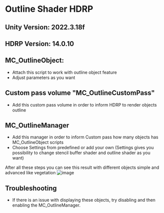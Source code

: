 # Outline Shader HDRP
## Unity Version: 2022.3.18f
## HDRP Version: 14.0.10
## MC_OutlineObject:
- Attach this script to work with outline object feature
- Adjust parameters as you want
## Custom pass volume "MC_OutlineCustomPass"
- Add this custom pass volume in order to inform HDRP to render objects outline
## MC_OutlineManager
- Add this manager in order to inform Custom pass how many objects has MC_OutlineObject scripts
- Choose Settings from predefined or add your own (Settings gives you possibility to change stencil buffer shader and outline shader as you want)

After all these steps you can see this result with different objects simple and advanced like vegetation
![image](https://github.com/famousghost/OutlineProject/assets/23434168/b6011479-c0d2-4a73-a9de-c1aff65cb746)

## Troubleshooting
- If there is an issue with displaying these objects, try disabling and then enabling the MC_OutlineManager.

